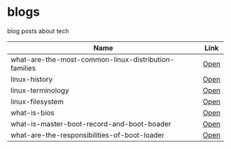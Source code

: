 # blogs

blog posts about tech


| Name  | Link |
| ------------- | ------------- |
| what-are-the-most-common-linux-distribution-families  | [Open](/posts/230117)  |
| linux-history  | [Open](/posts/230118)  |
| linux-terminology  | [Open](/posts/230119)  |
| linux-filesystem | [Open](/posts/230120) |
| what-is-bios | [Open](/posts/230121) |
| what-is-master-boot-record-and-boot-boader | [Open](/posts/230122) |
| what-are-the-responsibilities-of-boot-loader | [Open](/posts/230123) |
